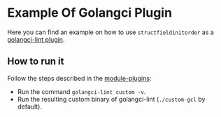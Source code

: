 # Example Of Golangci Plugin

Here you can find an example on how to use `structfieldinitorder` as a [golangci-lint plugin][plugin].

## How to run it

Follow the steps described in the [module-plugins][plugin]:

+ Run the command `golangci-lint custom -v`.
+ Run the resulting custom binary of golangci-lint (`./custom-gcl` by default).

[plugin]: https://golangci-lint.run/plugins/module-plugins
